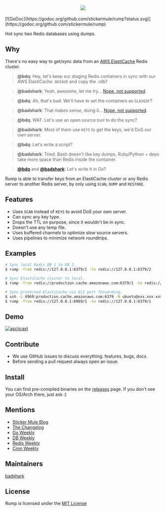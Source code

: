 <h1 align="center">
<img src="https://rawgit.com/jdorfman/rump/master/assets/images/rump_logo.svg">
</h1>
[![GoDoc](https://godoc.org/github.com/stickermule/rump?status.svg)](https://godoc.org/github.com/stickermule/rump)

Hot sync two Redis databases using dumps.

## Why

There's no easy way to get/sync data from an [AWS ElastiCache]( http://docs.aws.amazon.com/AmazonElastiCache/latest/UserGuide/ClientConfig.RestrictedCommands.html ) Redis cluster.

> **@bdq**: Hey, let's keep our staging Redis containers in sync with our AWS ElastiCache. `BGSAVE` and copy the .rdb?

>**@badshark**: Yeah, awesome, let me try... [Nope, not supported](http://docs.aws.amazon.com/AmazonElastiCache/latest/UserGuide/ClientConfig.RestrictedCommands.html).

>**@bdq**: Ah, that's bad. We'll have to set the containers as `SLAVEOF`?

>**@badshark**: That makes sense, doing it... [Nope, not supported](http://docs.aws.amazon.com/AmazonElastiCache/latest/UserGuide/ClientConfig.RestrictedCommands.html).

>**@bdq**: WAT. Let's use an open source tool to do the sync?

>**@badshark**: Most of them use `KEYS` to get the keys, we'd DoS our own server.

>**@bdq**: Let's write a script?

>**@badshark**: Tried. Bash doesn't like key dumps, Ruby/Python + deps take more space than Redis inside the container.

>**[@bdq](https://github.com/BDQ)** and **[@badshark](https://github.com/badshark)**: Let's write it in Go?


Rump is able to transfer keys from an ElastiCache cluster or any Redis server to another Redis server, by only using `SCAN`, `DUMP` and `RESTORE`.

## Features

- Uses `SCAN` instead of `KEYS` to avoid DoS your own server.
- Can sync any key type.
- Drops the TTL on purpose, since it wouldn't be in sync.
- Doesn't use any temp file.
- Uses buffered channels to optimize slow source servers.
- Uses pipelines to minimize network roundtrips.

## Examples

```sh
# Sync local Redis DB 1 to DB 2.
$ rump -from redis://127.0.0.1:6379/1 -to redis://127.0.0.1:6379/2

# Sync ElastiCache cluster to local.
$ rump -from redis://production.cache.amazonaws.com:6379/1 -to redis://127.0.0.1:6379/1

# Sync protected ElastiCache via EC2 port forwarding.
$ ssh -L 6969:production.cache.amazonaws.com:6379 -N ubuntu@xxx.xxx.xxx.xxx &
$ rump -from redis://127.0.0.1:6969/1 -to redis://127.0.0.1:6379/1
```

## Demo

[![asciicast](https://asciinema.org/a/94355.png)](https://asciinema.org/a/94355)

## Contribute

- We use GitHub issues to discuss everything: features, bugs, docs.
- Before sending a pull request always open an issue.

## Install

You can find pre-compiled binaries on the [releases](https://github.com/stickermule/rump/releases) page. If you don't see your OS/Arch there, just ask :)

## Mentions

- [Sticker Mule Blog](https://www.stickermule.com/blog/introducing-rump)
- [The Changelog](http://email.changelog.com/t/ViewEmail/t/13CBF627BB99BB74/)
- [Go Weekly](http://golangweekly.com/issues/138)
- [DB Weekly](http://dbweekly.com/issues/132)
- [Redis Weekly](http://redisweekly.com/archive/172.html)
- [Cron Weekly](https://www.cronweekly.com/issue-59/)

## Maintainers

[badshark](https://github.com/badshark)

## License

Rump is licensed under the [MIT License](https://opensource.org/licenses/MIT)
